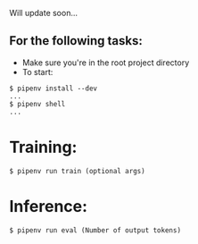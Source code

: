 Will update soon...

## For the following tasks:
- Make sure you're in the root project directory
- To start:
```
$ pipenv install --dev
...
$ pipenv shell
...
```

# Training:
```
$ pipenv run train (optional args)
```

# Inference:
```
$ pipenv run eval (Number of output tokens)
```


